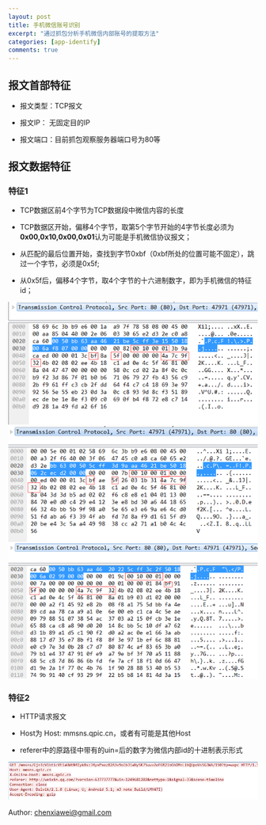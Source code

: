 ```yaml
---
layout: post
title: 手机微信账号识别
excerpt: "通过抓包分析手机微信内部账号的提取方法"
categories: [app-identify]
comments: true
---
```


## 报文首部特征

* 报文类型：TCP报文

* 报文IP： 无固定目的IP

* 报文端口：目前抓包观察服务器端口号为80等

## 报文数据特征

### 特征1

* TCP数据区前4个字节为TCP数据段中微信内容的长度

* TCP数据区开始，偏移4个字节，取第5个字节开始的4字节长度必须为**0x00,0x10,0x00,0x01**认为可能是手机微信协议报文；

* 从匹配的最后位置开始，查找到字节0xbf（0xbf所处的位置可能不固定），跳过一个字节，必须是0x5f;

* 从0x5f后，偏移4个字节，取4个字节的十六进制数字，即为手机微信的特征id；

![wx1](/img/wx1.png) 
![wx2](/img/wx2.png) 
![wx3](/img/wx3.png) 

### 特征2

* HTTP请求报文

* Host为 Host: mmsns.qpic.cn，或者有可能是其他Host

* referer中的原路径中带有的uin=后的数字为微信内部id的十进制表示形式

![wx4](/img/wx4.png) 

Author: chenxiawei@gmail.com  

